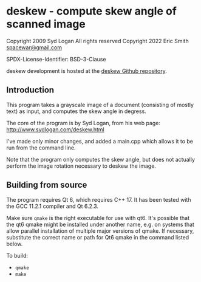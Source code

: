 # deskew - compute skew angle of scanned image

Copyright 2009 Syd Logan All rights reserved
Copyright 2022 Eric Smith <spacewar@gmail.com>

SPDX-License-Identifier: BSD-3-Clause

deskew development is hosted at the
[deskew Github repository](https://github.com/brouhaha/deskew/).

## Introduction

This program takes a grayscale image of a document (consisting of mostly
text) as input, and computes the skew angle in degress.

The core of the program is by Syd Logan, from his web page:
http://www.sydlogan.com/deskew.html

I've made only minor changes, and added a main.cpp which allows it to
be run from the command line.

Note that the program only computes the skew angle, but does not actually
perform the image rotation necessary to deskew the image.

## Building from source

The program requires Qt 6, which requires C++ 17. It has been tested
with the GCC 11.2.1 compiler and Qt 6.2.3.

Make sure `qmake` is the right executable for use with qt6. It's possible
that the qt6 qmake might be installed under another name, e.g. on systems
that allow parallel installation of multiple major versions of qmake. If
necessary, substitute the correct name or path for Qt6 qmake in the command
listed below.

To build:

- `qmake`
- `make`
